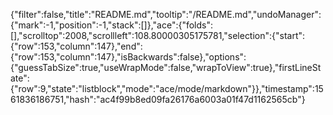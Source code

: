 {"filter":false,"title":"README.md","tooltip":"/README.md","undoManager":{"mark":-1,"position":-1,"stack":[]},"ace":{"folds":[],"scrolltop":2008,"scrollleft":108.80000305175781,"selection":{"start":{"row":153,"column":147},"end":{"row":153,"column":147},"isBackwards":false},"options":{"guessTabSize":true,"useWrapMode":false,"wrapToView":true},"firstLineState":{"row":9,"state":"listblock","mode":"ace/mode/markdown"}},"timestamp":1561836186751,"hash":"ac4f99b8ed09fa26176a6003a01f47d1162565cb"}